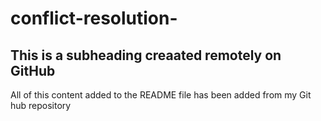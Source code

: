 # conflict-resolution-

## This is a subheading creaated remotely on GitHub

All of this content added to the README file has been added from my Git hub repository 
